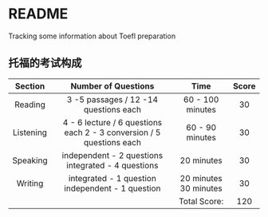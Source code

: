 # README

Tracking some information about Toefl preparation

## 托福的考试构成

| Section | Number of Questions | Time | Score |
| :---: | :---: | :---: | :---: |
| Reading | 3 -5 passages / 12 -14 questions each | 60 - 100 minutes | 30 |
| Listening | 4 - 6 lecture / 6 questions each 2 - 3 conversion / 5 questions each | 60 - 90 minutes | 30 |
| Speaking | independent - 2 questions integrated - 4 questions | 20 minutes | 30 |
| Writing | integrated - 1 question independent - 1 question | 20 minutes 30 minutes | 30 |
|  |  | Total Score: | 120 |

